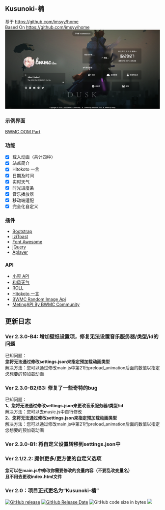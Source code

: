 ## Kusunoki-楠
基于 https://github.com/imsyy/home  
Based On https://github.com/imsyy/home  
![BWMC&nbsp;OOM&nbsp;Part](https://github.com/Shiroiame-Kusu/Kusunoki/raw/main/Preview.png)  
### 示例界面
[BWMC&nbsp;OOM&nbsp;Part](https://bwmc.live)  
### 功能
- [x] 载入动画（共计四种）  
- [x] 站点简介
- [x] Hitokoto 一言
- [x] 日期及时间
- [x] 实时天气
- [x] 时光进度条
- [x] 音乐播放器
- [x] 移动端适配
- [x] 完全化自定义
### 插件
* [Bootstrap](https://getbootstrap.com/)
* [iziToast](https://izitoast.marcelodolza.com/)
* [Font Awesome](https://fontawesome.com/)
* [jQuery](https://jquery.com/)
* [Aplayer](https://aplayer.js.org/)

### API
* [小歪 API](https://api.ixiaowai.cn/)
* [和风天气](https://dev.qweather.com/)
* [ROLL](https://www.mxnzp.com/doc/list)
* [Hitokoto 一言](https://hitokoto.cn/)
* [BWMC Random Image Api](https://api.bwmc.live/)
* [MetingAPI By BWMC Community](https://music-api.bwmc.live)
## 更新日志
### Ver 2.3.0-B4: 增加壁纸设置项，修复无法设置音乐服务器/类型/id的问题
已知问题：  
**您将无法通过修改settings.json来指定预加载动画类型**  
    解决方法：您可以通过修改main.js中第21行preload_animation后面的数值以指定您想要的预加载动画  
### Ver 2.3.0-B2/B3: 修复了一些奇特的bug
已知问题：  
**1、您将无法通过修改settings.json来更改音乐服务器/类型/id**  
    解决方法：您可以去music.js中自行修改  
**2、您将无法通过修改settings.json来指定预加载动画类型**  
    解决方法：您可以通过修改main.js中第21行preload_animation后面的数值以指定您想要的预加载动画  
### Ver 2.3.0-B1: 将自定义设置转移到settings.json中
### Ver 2.1/2.2: 提供更多/更方便的自定义选项
**您可以在main.js中修改你需要修改的变量内容（不要乱改变量名）**  
**且不用去更改index.html文件**
### Ver 2.0：项目正式更名为“Kusunoki-楠”  
  
[![GitHub release](https://img.shields.io/github/v/release/Shiroiame-Kusu/Kusunoki)](https://github.com/Shiroiame-Kusu/Kusunoki/releases/latest) [![GitHub Release Date](https://img.shields.io/github/release-date/Shiroiame-Kusu/Kusunoki)](https://github.com/Shiroiame-Kusu/Kusunoki/releases) ![GitHub code size in bytes](https://img.shields.io/github/languages/code-size/Shiroiame-Kusu/Kusunoki) <a title="SSL" target="_blank" href="https://myssl.com/seal/detail?domain=bwmc.live"><img src="https://img.shields.io/badge/MySSL-安全认证-brightgreen"></a>